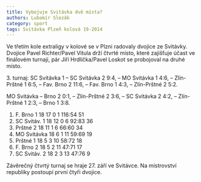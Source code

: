 ```yaml
---
title: Vybojuje Svitávka dvě místa?
authors: Lubomír Slezák
category: sport
tags: Svitávka Plzeň kolová 19-2014
---
```


Ve třetím kole extraligy v kolové se v Plzni radovaly dvojice ze Svitávky. Dvojice Pavel Richter/Pavel Vitula drží čtvrté místo, které zajišťuje účast ve finálovém turnaji, pár Jiří Hrdlička/Pavel Loskot se probojoval na druhé místo.

3\. turnaj: SC Svitávka 1 – SC Svitávka 2 9:4, – MO Svitávka 1 4:6, – Zlín-Prštné 1 6:5, – Fav. Brno 2 11:6, – Fav. Brno 1 4:3, – Zlín-Prštné 2 5:2.

MO Svitávka – Brno 2 0:1, – Zlín-Prštné 2 3:6, – SC Svitávka 2 4:2, – Zlín-Prštné 1 2:3, – Brno 1 3:8.

1. F. Brno 1 	18 17 0 1 	116:54 	51
2. SC Svitáv. 1 	18 12 0 6 	92:83 	36
3. Prštné 2 	18 11 1 6 	66:60 	34
4. MO Svitávka 	18 6 1 11 	59:69 	19
5. Prštné 1 	18 5 3 10 	58:72 	18
6. F. Brno 2 	18 5 2 11 	47:71 	17
7. SC Svitáv. 2 	18 2 3 13 	47:76 	9

Závěrečný čtvrtý turnaj se hraje 27. září ve Svitávce. Na mistrovství republiky postoupí první čtyři dvojice.